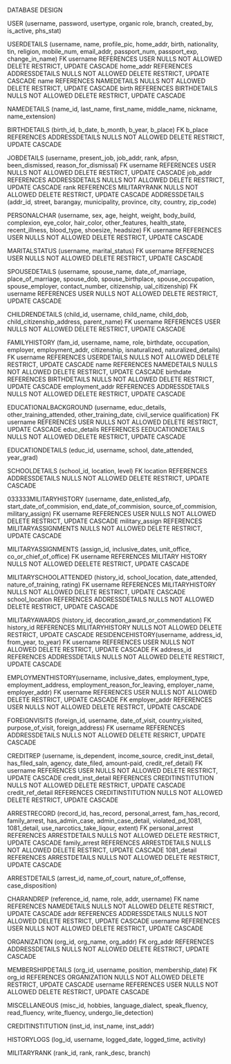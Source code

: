 DATABASE DESIGN

USER (username, password, usertype, organic role, branch, created_by, is_active, phs_stat)

USERDETAILS (username, name, profile_pic, home_addr, birth, nationality, tin, religion, mobile_num, email_addr, passport_num, passport_exp, change_in_name)
FK	username REFERENCES USER NULLS NOT ALLOWED
			DELETE RESTRICT, UPDATE CASCADE
		home_addr REFERENCES ADDRESSDETAILS NULLS NOT ALLOWED
			DELETE RESTRICT, UPDATE CASCADE
		name REFERENCES NAMEDETAILS NULLS NOT ALLOWED
			DELETE RESTRICT, UPDATE CASCADE
		birth REFERENCES BIRTHDETAILS NULLS NOT ALLOWED
			DELETE RESTRICT, UPDATE CASCADE

NAMEDETAILS (name_id, last_name, first_name, middle_name, nickname, name_extension)

BIRTHDETAILS (birth_id, b_date, b_month, b_year, b_place)
FK	b_place REFERENCES ADDRESSDETAILS NULLS NOT ALLOWED
			DELETE RESTRICT, UPDATE CASCADE

JOBDETAILS (username, present_job, job_addr, rank, afpsn, been_dismissed, reason_for_dismissal)
FK	username REFERENCES USER NULLS NOT ALLOWED
		DELETE RESTRICT, UPDATE CASCADE
job_addr REFERENCES ADDRESSDETAILS NULLS NOT ALLOWED
			DELETE RESTRICT, UPDATE CASCADE
		rank REFERENCES MILITARYRANK NULLS NOT ALLOWED
			DELETE RESTRICT, UPDATE CASCADE
ADDRESSDETAILS (addr_id, street, barangay, municipality, province, city, country, zip_code)


PERSONALCHAR (username, sex, age, height, weight, body_build, complexion, eye_color, hair_color, other_features, health_state, recent_illness, blood_type, shoesize, headsize)
	FK	username REFERENCES USER NULLS NOT ALLOWED
			DELETE RESTRICT, UPDATE CASCADE

MARITALSTATUS (username, marital_status)
  FK 	username REFERENCES USER NULLS NOT ALLOWED
 DELETE RESTRICT, UPDATE CASCADE

SPOUSEDETAILS (username, spouse_name, date_of_marriage, place_of_marriage, spouse_dob, spouse_birthplace, spouse_occupation, spouse_employer, contact_number, citizenship, ual_citizenship)
	FK	 username REFERENCES USER NULLS NOT ALLOWED 
DELETE RESTRICT, UPDATE CASCADE

CHILDRENDETAILS (child_id, username, child_name, child_dob, child_citizenship_address, parent_name)
	FK	 username REFERENCES USER NULLS NOT ALLOWED 
DELETE RESTRICT, UPDATE CASCADE

FAMILYHISTORY (fam_id, username, name, role, birthdate, occupation, employer, employment_addr, citizenship, isnaturalized, naturalized_details)
	FK	username REFERENCES USERDETAILS NULLS NOT ALLOWED 
DELETE RESTRICT, UPDATE CASCADE
name REFERENCES NAMEDETAILS NULLS NOT ALLOWED
	DELETE RESTRICT, UPDATE CASCADE
birthdate REFERENCES BIRTHDETAILS NULLS NOT ALLOWED
	DELETE RESTRICT, UPDATE CASCADE
		employment_addr REFERENCES ADDRESSDETAILS NULLS NOT ALLOWED
			DELETE RESTRICT, UPDATE CASCADE

EDUCATIONALBACKGROUND (username, educ_details, other_training_attended, other_training_date, civil_service qualification)
	FK	username REFERENCES USER NULLS NOT ALLOWED
			DELETE RESTRICT, UPDATE CASCADE
		educ_details REFERENCES EEDUCATIONDETAILS NULLS NOT ALLOWED
			DELETE RESTRICT, UPDATE CASCADE

EDUCATIONDETAILS (educ_id, username, school, date_attended, year_grad)

SCHOOLDETAILS (school_id, location, level)
	FK	location REFERENCES ADDRESSDETAILS NULLS NOT ALLOWED
			DELETE RESTRICT, UPDATE CASCADE

033333MILITARYHISTORY (username, date_enlisted_afp, start_date_of_commision, end_date_of_commision, source_of_commision, military_assign)
	FK	username REFERENCES USER NULLS NOT ALLOWED
			DELETE RESTRICT, UPDATE CASCADE
		military_assign REFERENCES MILITARYASSIGNMENTS NULLS NOT ALLOWED
			DELETE RESTRICT, UPDATE CASCADE

MILITARYASSIGNMENTS (assign_id, inclusive_dates, unit_office, co_or_chief_of_office)
	FK	 username REFERENCES MILITARY HISTORY NULLS NOT ALLOWED
			DEELETE RESTRICT, UPDATE CASCADE	

MILITARYSCHOOLATTENDED (history_id, school_location, date_attended, nature_of_training, rating)
	FK 	username REFERENCES MILITARYHISTORY NULLS NOT ALLOWED 
			DELETE RESTRICT, UPDATE CASCADE
		school_location REFERENCES ADDRESSDETAILS NULLS NOT ALLOWED
			DELETE RESTRICT, UPDATE CASCADE

MILITARYAWARDS (history_id, decoration_award_or_commendation)
	FK 	history_id REFERENCES MILITARYHISTORY NULLS NOT ALLOWED	
			DELETE RESTRICT, UPDATE CASCADE
RESIDENCEHISTORY(username, address_id, from_year, to_year)
	FK	username REFERENCES USER NULLS NOT ALLOWED
			DELETE RESTRICT, UPDATE CASCADE
	FK	address_id REFERENCES ADDRESSDETAILS NULLS NOT ALLOWED
			DELETE RESTRICT, UPDATE CASCADE

EMPLOYMENTHISTORY(username, inclusive_dates, employment_type, employment_address, employment_reason_for_leaving, employer_name, employer_addr)
	FK	username REFERENCES USER NULLS NOT ALLOWED
			DELETE RESTRICT, UPDATE CASCADE
	FK	employer_addr REFERENCES USER NULLS NOT ALLOWED
			DELETE RESTRCT, UPDATE CASCADE

FOREIGNVISITS (foreign_id, username, date_of_visit, country_visited, purpose_of_visit, foreign_address)
	FK	username REFERENCES ADDRESSDETAILS NULLS NOT ALLOWED
			DELETE RESRICT, UPDATE CASCADE

CREDITREP (username, is_dependent, income_source, credit_inst_detail, has_filed_saln, agency, date_filed, amount-paid, credit_ref_detail)
	FK	username REFERENCES USER NULLS NOT ALLOWED
			DELETE RESTRICT, UPDATE CASCADE
		credit_inst_detail REFERENCES CREDITINSTITUTION NULLS NOT ALLOWED
			DELETE RESTRICT, UPDATE CASCADE
		credit_ref_detail REFERENCES CREDITINSTITUTION NULLS NOT ALLOWED
			DELETE RESTRICT, UPDATE CASCADE

ARRESTRECORD (record_id, has_record, personal_arrest, fam_has_record, family_arrest, has_admin_case, admin_case_detail, violated_pd_1081, 1081_detail, use_narcotics_take_liqour, extent)
	FK	personal_arrest REFERENCES ARRESTDETAILS NULLS NOT ALLOWED
			DELETE RESTRICT, UPDATE CASCADE
		family_arrest REFERENCES ARRESTDETAILS NULLS NOT ALLOWED
			DELETE RESTRICT, UPDATE CASCADE
		1081_detail REFERENCES ARRESTDETAILS NULLS NOT ALLOWED
		DELETE RESTRICT, UPDATE CASCADE

ARRESTDETAILS (arrest_id, name_of_court, nature_of_offense, case_disposition)

CHARANDREP (reference_id, name, role, addr, username)
	FK	name REFERENCES NAMEDETAILS NULLS NOT ALLOWED
			DELETE RESTRICT, UPDATE CASCADE
		addr REFERENCES ADDRESSDETAILS NULLS NOT ALLOWED
			DELETE RESTRICT, UPDATE CASCADE
		username REFERENCES USER NULLS NOT ALLOWED
			DELETE RESTRICT, UPDATE CASCADE

ORGANIZATION (org_id, org_name, org_addr)
	FK	org_addr REFERENCES ADDRESSDETAILS NULLS NOT ALLOWED
			DELETE RESTRICT, UPDATE CASCADE

MEMBERSHIPDETAILS (org_id, username, position, membership_date)
	FK	org_id REFERENCES ORGANIZATION NULLS NOT ALLOWED
			DELETE RESTRICT, UPDATE CASCADE
		username REFERENCES USER NULLS NOT ALLOWED
			DELETE RESTRICT, UPDATE CASCADE

MISCELLANEOUS (misc_id, hobbies, language_dialect, speak_fluency, read_fluency, write_fluency, undergo_lie_detection)

CREDITINSTITUTION (inst_id, inst_name, inst_addr)

HISTORYLOGS (log_id, username, logged_date, logged_time, activity)

MILITARYRANK (rank_id, rank, rank_desc, branch)
